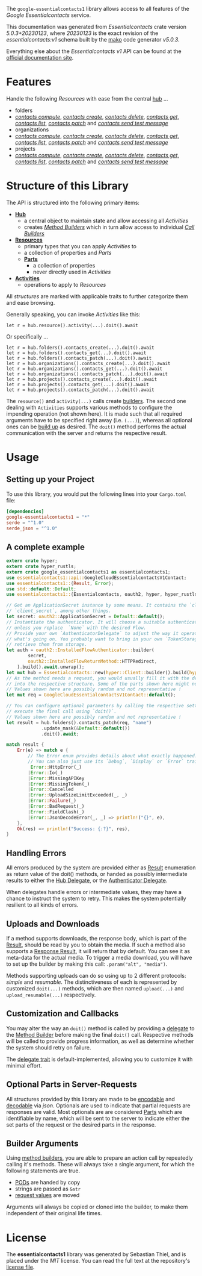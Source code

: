 <!---
DO NOT EDIT !
This file was generated automatically from 'src/generator/templates/api/README.md.mako'
DO NOT EDIT !
-->
The `google-essentialcontacts1` library allows access to all features of the *Google Essentialcontacts* service.

This documentation was generated from *Essentialcontacts* crate version *5.0.3+20230123*, where *20230123* is the exact revision of the *essentialcontacts:v1* schema built by the [mako](http://www.makotemplates.org/) code generator *v5.0.3*.

Everything else about the *Essentialcontacts* *v1* API can be found at the
[official documentation site](https://cloud.google.com/essentialcontacts/docs/).
# Features

Handle the following *Resources* with ease from the central [hub](https://docs.rs/google-essentialcontacts1/5.0.3+20230123/google_essentialcontacts1/Essentialcontacts) ... 

* folders
 * [*contacts compute*](https://docs.rs/google-essentialcontacts1/5.0.3+20230123/google_essentialcontacts1/api::FolderContactComputeCall), [*contacts create*](https://docs.rs/google-essentialcontacts1/5.0.3+20230123/google_essentialcontacts1/api::FolderContactCreateCall), [*contacts delete*](https://docs.rs/google-essentialcontacts1/5.0.3+20230123/google_essentialcontacts1/api::FolderContactDeleteCall), [*contacts get*](https://docs.rs/google-essentialcontacts1/5.0.3+20230123/google_essentialcontacts1/api::FolderContactGetCall), [*contacts list*](https://docs.rs/google-essentialcontacts1/5.0.3+20230123/google_essentialcontacts1/api::FolderContactListCall), [*contacts patch*](https://docs.rs/google-essentialcontacts1/5.0.3+20230123/google_essentialcontacts1/api::FolderContactPatchCall) and [*contacts send test message*](https://docs.rs/google-essentialcontacts1/5.0.3+20230123/google_essentialcontacts1/api::FolderContactSendTestMessageCall)
* organizations
 * [*contacts compute*](https://docs.rs/google-essentialcontacts1/5.0.3+20230123/google_essentialcontacts1/api::OrganizationContactComputeCall), [*contacts create*](https://docs.rs/google-essentialcontacts1/5.0.3+20230123/google_essentialcontacts1/api::OrganizationContactCreateCall), [*contacts delete*](https://docs.rs/google-essentialcontacts1/5.0.3+20230123/google_essentialcontacts1/api::OrganizationContactDeleteCall), [*contacts get*](https://docs.rs/google-essentialcontacts1/5.0.3+20230123/google_essentialcontacts1/api::OrganizationContactGetCall), [*contacts list*](https://docs.rs/google-essentialcontacts1/5.0.3+20230123/google_essentialcontacts1/api::OrganizationContactListCall), [*contacts patch*](https://docs.rs/google-essentialcontacts1/5.0.3+20230123/google_essentialcontacts1/api::OrganizationContactPatchCall) and [*contacts send test message*](https://docs.rs/google-essentialcontacts1/5.0.3+20230123/google_essentialcontacts1/api::OrganizationContactSendTestMessageCall)
* projects
 * [*contacts compute*](https://docs.rs/google-essentialcontacts1/5.0.3+20230123/google_essentialcontacts1/api::ProjectContactComputeCall), [*contacts create*](https://docs.rs/google-essentialcontacts1/5.0.3+20230123/google_essentialcontacts1/api::ProjectContactCreateCall), [*contacts delete*](https://docs.rs/google-essentialcontacts1/5.0.3+20230123/google_essentialcontacts1/api::ProjectContactDeleteCall), [*contacts get*](https://docs.rs/google-essentialcontacts1/5.0.3+20230123/google_essentialcontacts1/api::ProjectContactGetCall), [*contacts list*](https://docs.rs/google-essentialcontacts1/5.0.3+20230123/google_essentialcontacts1/api::ProjectContactListCall), [*contacts patch*](https://docs.rs/google-essentialcontacts1/5.0.3+20230123/google_essentialcontacts1/api::ProjectContactPatchCall) and [*contacts send test message*](https://docs.rs/google-essentialcontacts1/5.0.3+20230123/google_essentialcontacts1/api::ProjectContactSendTestMessageCall)




# Structure of this Library

The API is structured into the following primary items:

* **[Hub](https://docs.rs/google-essentialcontacts1/5.0.3+20230123/google_essentialcontacts1/Essentialcontacts)**
    * a central object to maintain state and allow accessing all *Activities*
    * creates [*Method Builders*](https://docs.rs/google-essentialcontacts1/5.0.3+20230123/google_essentialcontacts1/client::MethodsBuilder) which in turn
      allow access to individual [*Call Builders*](https://docs.rs/google-essentialcontacts1/5.0.3+20230123/google_essentialcontacts1/client::CallBuilder)
* **[Resources](https://docs.rs/google-essentialcontacts1/5.0.3+20230123/google_essentialcontacts1/client::Resource)**
    * primary types that you can apply *Activities* to
    * a collection of properties and *Parts*
    * **[Parts](https://docs.rs/google-essentialcontacts1/5.0.3+20230123/google_essentialcontacts1/client::Part)**
        * a collection of properties
        * never directly used in *Activities*
* **[Activities](https://docs.rs/google-essentialcontacts1/5.0.3+20230123/google_essentialcontacts1/client::CallBuilder)**
    * operations to apply to *Resources*

All *structures* are marked with applicable traits to further categorize them and ease browsing.

Generally speaking, you can invoke *Activities* like this:

```Rust,ignore
let r = hub.resource().activity(...).doit().await
```

Or specifically ...

```ignore
let r = hub.folders().contacts_create(...).doit().await
let r = hub.folders().contacts_get(...).doit().await
let r = hub.folders().contacts_patch(...).doit().await
let r = hub.organizations().contacts_create(...).doit().await
let r = hub.organizations().contacts_get(...).doit().await
let r = hub.organizations().contacts_patch(...).doit().await
let r = hub.projects().contacts_create(...).doit().await
let r = hub.projects().contacts_get(...).doit().await
let r = hub.projects().contacts_patch(...).doit().await
```

The `resource()` and `activity(...)` calls create [builders][builder-pattern]. The second one dealing with `Activities` 
supports various methods to configure the impending operation (not shown here). It is made such that all required arguments have to be 
specified right away (i.e. `(...)`), whereas all optional ones can be [build up][builder-pattern] as desired.
The `doit()` method performs the actual communication with the server and returns the respective result.

# Usage

## Setting up your Project

To use this library, you would put the following lines into your `Cargo.toml` file:

```toml
[dependencies]
google-essentialcontacts1 = "*"
serde = "^1.0"
serde_json = "^1.0"
```

## A complete example

```Rust
extern crate hyper;
extern crate hyper_rustls;
extern crate google_essentialcontacts1 as essentialcontacts1;
use essentialcontacts1::api::GoogleCloudEssentialcontactsV1Contact;
use essentialcontacts1::{Result, Error};
use std::default::Default;
use essentialcontacts1::{Essentialcontacts, oauth2, hyper, hyper_rustls, chrono, FieldMask};

// Get an ApplicationSecret instance by some means. It contains the `client_id` and 
// `client_secret`, among other things.
let secret: oauth2::ApplicationSecret = Default::default();
// Instantiate the authenticator. It will choose a suitable authentication flow for you, 
// unless you replace  `None` with the desired Flow.
// Provide your own `AuthenticatorDelegate` to adjust the way it operates and get feedback about 
// what's going on. You probably want to bring in your own `TokenStorage` to persist tokens and
// retrieve them from storage.
let auth = oauth2::InstalledFlowAuthenticator::builder(
        secret,
        oauth2::InstalledFlowReturnMethod::HTTPRedirect,
    ).build().await.unwrap();
let mut hub = Essentialcontacts::new(hyper::Client::builder().build(hyper_rustls::HttpsConnectorBuilder::new().with_native_roots().https_or_http().enable_http1().build()), auth);
// As the method needs a request, you would usually fill it with the desired information
// into the respective structure. Some of the parts shown here might not be applicable !
// Values shown here are possibly random and not representative !
let mut req = GoogleCloudEssentialcontactsV1Contact::default();

// You can configure optional parameters by calling the respective setters at will, and
// execute the final call using `doit()`.
// Values shown here are possibly random and not representative !
let result = hub.folders().contacts_patch(req, "name")
             .update_mask(&Default::default())
             .doit().await;

match result {
    Err(e) => match e {
        // The Error enum provides details about what exactly happened.
        // You can also just use its `Debug`, `Display` or `Error` traits
         Error::HttpError(_)
        |Error::Io(_)
        |Error::MissingAPIKey
        |Error::MissingToken(_)
        |Error::Cancelled
        |Error::UploadSizeLimitExceeded(_, _)
        |Error::Failure(_)
        |Error::BadRequest(_)
        |Error::FieldClash(_)
        |Error::JsonDecodeError(_, _) => println!("{}", e),
    },
    Ok(res) => println!("Success: {:?}", res),
}

```
## Handling Errors

All errors produced by the system are provided either as [Result](https://docs.rs/google-essentialcontacts1/5.0.3+20230123/google_essentialcontacts1/client::Result) enumeration as return value of
the doit() methods, or handed as possibly intermediate results to either the 
[Hub Delegate](https://docs.rs/google-essentialcontacts1/5.0.3+20230123/google_essentialcontacts1/client::Delegate), or the [Authenticator Delegate](https://docs.rs/yup-oauth2/*/yup_oauth2/trait.AuthenticatorDelegate.html).

When delegates handle errors or intermediate values, they may have a chance to instruct the system to retry. This 
makes the system potentially resilient to all kinds of errors.

## Uploads and Downloads
If a method supports downloads, the response body, which is part of the [Result](https://docs.rs/google-essentialcontacts1/5.0.3+20230123/google_essentialcontacts1/client::Result), should be
read by you to obtain the media.
If such a method also supports a [Response Result](https://docs.rs/google-essentialcontacts1/5.0.3+20230123/google_essentialcontacts1/client::ResponseResult), it will return that by default.
You can see it as meta-data for the actual media. To trigger a media download, you will have to set up the builder by making
this call: `.param("alt", "media")`.

Methods supporting uploads can do so using up to 2 different protocols: 
*simple* and *resumable*. The distinctiveness of each is represented by customized 
`doit(...)` methods, which are then named `upload(...)` and `upload_resumable(...)` respectively.

## Customization and Callbacks

You may alter the way an `doit()` method is called by providing a [delegate](https://docs.rs/google-essentialcontacts1/5.0.3+20230123/google_essentialcontacts1/client::Delegate) to the 
[Method Builder](https://docs.rs/google-essentialcontacts1/5.0.3+20230123/google_essentialcontacts1/client::CallBuilder) before making the final `doit()` call. 
Respective methods will be called to provide progress information, as well as determine whether the system should 
retry on failure.

The [delegate trait](https://docs.rs/google-essentialcontacts1/5.0.3+20230123/google_essentialcontacts1/client::Delegate) is default-implemented, allowing you to customize it with minimal effort.

## Optional Parts in Server-Requests

All structures provided by this library are made to be [encodable](https://docs.rs/google-essentialcontacts1/5.0.3+20230123/google_essentialcontacts1/client::RequestValue) and 
[decodable](https://docs.rs/google-essentialcontacts1/5.0.3+20230123/google_essentialcontacts1/client::ResponseResult) via *json*. Optionals are used to indicate that partial requests are responses 
are valid.
Most optionals are are considered [Parts](https://docs.rs/google-essentialcontacts1/5.0.3+20230123/google_essentialcontacts1/client::Part) which are identifiable by name, which will be sent to 
the server to indicate either the set parts of the request or the desired parts in the response.

## Builder Arguments

Using [method builders](https://docs.rs/google-essentialcontacts1/5.0.3+20230123/google_essentialcontacts1/client::CallBuilder), you are able to prepare an action call by repeatedly calling it's methods.
These will always take a single argument, for which the following statements are true.

* [PODs][wiki-pod] are handed by copy
* strings are passed as `&str`
* [request values](https://docs.rs/google-essentialcontacts1/5.0.3+20230123/google_essentialcontacts1/client::RequestValue) are moved

Arguments will always be copied or cloned into the builder, to make them independent of their original life times.

[wiki-pod]: http://en.wikipedia.org/wiki/Plain_old_data_structure
[builder-pattern]: http://en.wikipedia.org/wiki/Builder_pattern
[google-go-api]: https://github.com/google/google-api-go-client

# License
The **essentialcontacts1** library was generated by Sebastian Thiel, and is placed 
under the *MIT* license.
You can read the full text at the repository's [license file][repo-license].

[repo-license]: https://github.com/Byron/google-apis-rsblob/main/LICENSE.md

